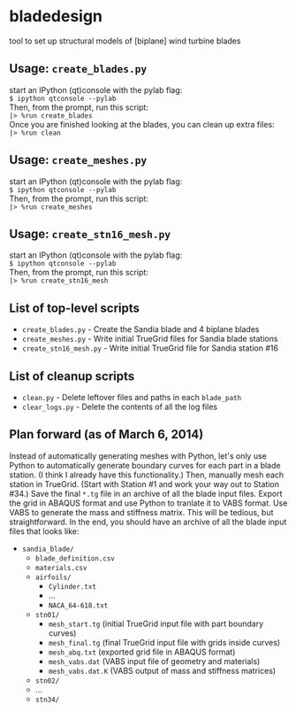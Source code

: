 bladedesign
===========

tool to set up structural models of [biplane] wind turbine blades

Usage: `create_blades.py`
-------------------------
start an IPython (qt)console with the pylab flag:  
`$ ipython qtconsole --pylab`  
Then, from the prompt, run this script:  
`|> %run create_blades`  
Once you are finished looking at the blades, you can clean up extra files:  
`|> %run clean`  

Usage: `create_meshes.py`
-------------------------
start an IPython (qt)console with the pylab flag:  
`$ ipython qtconsole --pylab`  
Then, from the prompt, run this script:  
`|> %run create_meshes`  

Usage: `create_stn16_mesh.py`
-------------------------
start an IPython (qt)console with the pylab flag:  
`$ ipython qtconsole --pylab`  
Then, from the prompt, run this script:  
`|> %run create_stn16_mesh`  

List of top-level scripts
-------------------------
* `create_blades.py` - Create the Sandia blade and 4 biplane blades
* `create_meshes.py` - Write initial TrueGrid files for Sandia blade stations
* `create_stn16_mesh.py` - Write initial TrueGrid file for Sandia station #16

List of cleanup scripts
-----------------------
* `clean.py` - Delete leftover files and paths in each `blade_path`
* `clear_logs.py` - Delete the contents of all the log files

Plan forward (as of March 6, 2014)
----------------------------------
Instead of automatically generating meshes with Python, let's only use Python to automatically generate boundary curves for each part in a blade station. (I think I already have this functionality.) Then, manually mesh each station in TrueGrid. (Start with Station #1 and work your way out to Station #34.) Save the final `*.tg` file in an archive of all the blade input files. Export the grid in ABAQUS format and use Python to tranlate it to VABS format. Use VABS to generate the mass and stiffness matrix. This will be tedious, but straightforward. In the end, you should have an archive of all the blade input files that looks like:

* `sandia_blade/`  
  * `blade_definition.csv`  
  * `materials.csv`  
  * `airfoils/`  
    * `Cylinder.txt`
    * ...
    * `NACA_64-618.txt`
  * `stn01/`
    * `mesh_start.tg` (initial TrueGrid input file with part boundary curves)
    * `mesh_final.tg` (final TrueGrid input file with grids inside curves)
    * `mesh_abq.txt` (exported grid file in ABAQUS format)
    * `mesh_vabs.dat` (VABS input file of geometry and materials)
    * `mesh_vabs.dat.K` (VABS output of mass and stiffness matrices)
  * `stn02/`
  * ...
  * `stn34/`
